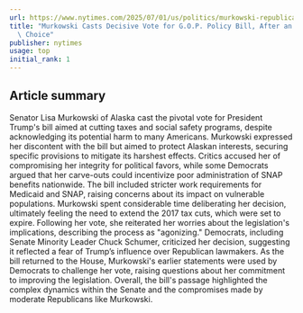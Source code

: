 ```yaml
---
url: https://www.nytimes.com/2025/07/01/us/politics/murkowski-republican-bill.html
title: "Murkowski Casts Decisive Vote for G.O.P. Policy Bill, After an \u2018Agonizing\u2019\
  \ Choice"
publisher: nytimes
usage: top
initial_rank: 1
---
```

## Article summary
Senator Lisa Murkowski of Alaska cast the pivotal vote for President Trump's bill aimed at cutting taxes and social safety programs, despite acknowledging its potential harm to many Americans. Murkowski expressed her discontent with the bill but aimed to protect Alaskan interests, securing specific provisions to mitigate its harshest effects. Critics accused her of compromising her integrity for political favors, while some Democrats argued that her carve-outs could incentivize poor administration of SNAP benefits nationwide. The bill included stricter work requirements for Medicaid and SNAP, raising concerns about its impact on vulnerable populations. Murkowski spent considerable time deliberating her decision, ultimately feeling the need to extend the 2017 tax cuts, which were set to expire. Following her vote, she reiterated her worries about the legislation's implications, describing the process as "agonizing." Democrats, including Senate Minority Leader Chuck Schumer, criticized her decision, suggesting it reflected a fear of Trump’s influence over Republican lawmakers. As the bill returned to the House, Murkowski's earlier statements were used by Democrats to challenge her vote, raising questions about her commitment to improving the legislation. Overall, the bill's passage highlighted the complex dynamics within the Senate and the compromises made by moderate Republicans like Murkowski.
